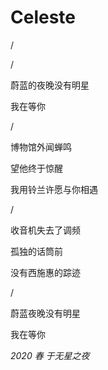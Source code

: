 # Celeste
/

/

蔚蓝的夜晚没有明星

我在等你

/

博物馆外闻蝉鸣

望他终于惊醒

我用铃兰许愿与你相遇

/

收音机失去了调频

孤独的话筒前

没有西施惠的踪迹

/

蔚蓝夜晚没有明星

我在等你

*2020 春 于无星之夜*